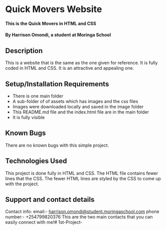 # Quick Movers Website
#### This is the Quick Movers in HTML and CSS 

#### By Harrison Omondi, a student at Moringa School
## Description
This is a website that is the same as the one given for reference. It is fully coded in HTML and CSS. It is an attractive and appealing one.
## Setup/Installation Requirements
* There is one main folder
* A sub-folder of of assets which has images and the css files
* Images were downloaded locally and saved in the image folder
* This README.md file and the index.html file are in the main folder
* It is fully visible
## Known Bugs
There are no known bugs with this simple project.
## Technologies Used
This project is done fully in HTML and CSS. The HTML file contains fewer lines that the CSS.
The fewer HTML lines are styled by the CSS to come up with the project.
## Support and contact details
Contact info: email:- harrison.omondi@student.moringaschool.com
              phone number:- +254799820376
This are the two main contacts that you can easily connect with me!# 1st-Project-